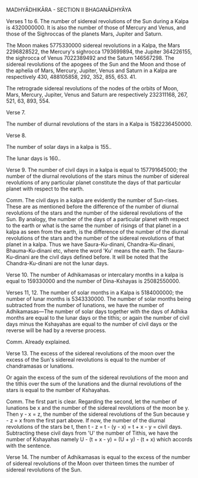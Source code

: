 MADHYĀDHIKĀRA - SECTION II
BHAGANĀDHYĀYA

Verses 1 to 6. The number of sidereal revolutions of the Sun during a Kalpa is 4320000000. It is also the number of those of Mercury and Venus, and those of the Sighroccas of the planets Mars, Jupiter and Saturn.

The Moon makes 5775330000 sidereal revolutions in a Kalpa, the Mars 2296828522, the Mercury's sighrocca 1793699894, the Jupiter 364226155, the sighrocca of Venus 7022389492 and the Saturn 146567298. The sidereal revolutions of the apogees of the Sun and the Moon and those of the aphelia of Mars, Mercury, Jupiter, Venus and Saturn in a Kalpa are respectively 430, 488105858, 292, 352, 855, 653. 41.

The retrograde sidereal revolutions of the nodes of the orbits of Moon, Mars, Mercury, Jupiter, Venus and Saturn are respectively 232311168, 267, 521, 63, 893, 554.


Verse 7.

The number of diurnal revolutions of the stars in a Kalpa is 1582236450000.


Verse 8.

The number of solar days in a kalpa is 155..

The lunar days is 160..


Verse 9. The number of civil days in a kalpa is equal to 157791645000; the number of the diurnal revolutions of the stars minus the number of sidereal revolutions of any particular planet constitute the days of that particular planet with respect to the earth.

Comm. The civil days in a kalpa are evidently the number of Sun-rises. These are as mentioned before the difference of the number of diurnal revolutions of the stars and the number of the sidereal revolutions of the Sun. By analogy, the number of the days of a particular planet with respect to the earth or what is the same the number of risings of that planet in a kalpa as seen from the earth, is the difference of the number of the diurnal revolutions of the stars and the number of the sidereal revolutions of that planet in a kalpa. Thus we have Saura-Ku-dinani, Chandra-Ku-dinani, Bhauma-Ku-dinani etc, where the word 'Ku' means the earth. The Saura-Ku-dinani are the civil days defined before. It will be noted that the Chandra-Ku-dinani are not the lunar days.

Verse 10. The number of Adhikamasas or intercalary months in a kalpa is equal to 159330000 and the number of Dina-Kshayas is 25082550000.



Verses 11, 12. The number of solar months in a Kalpa is 5184000000; the number of lunar months is 5343330000. The number of solar months being subtracted from the number of lunations, we have the number of Adhikamasas—The number of solar days together with the days of Adhika months are equal to the lunar days or the tithis; or again the number of civil days minus the Kshayahas are equal to the number of civil days or the reverse will be had by a reverse process.

Comm. Already explained.

Verse 13. The excess of the sidereal revolutions of the moon over the excess of the Sun's sidereal revolutions is equal to the number of chandramasas or lunations.

Or again the excess of the sum of the sidereal revolutions of the moon and the tithis over the sum of the lunations and the diurnal revolutions of the stars is equal to the number of Kshayahas.

Comm. The first part is clear. Regarding the second, let the number of lunations be x and the number of the sidereal revolutions of the moon be y. Then y - x = z, the number of the sidereal revolutions of the Sun because y - z = x from the first part above. If now, the number of the diurnal revolutions of the stars be t, then t - z = t - (y - x) = t + x - y = civil days. Subtracting these civil days from 'U' the number of Tithis, we have the number of Kshayahas namely U - (t + x - y) = (U + y) - (t + x) which accords with the sentence.

Verse 14. The number of Adhikamasas is equal to the excess of the number of sidereal revolutions of the Moon over thirteen times the number of sidereal revolutions of the Sun.



